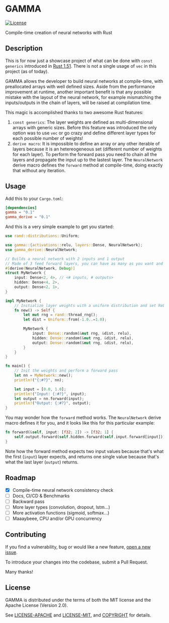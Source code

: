 # GAMMA

[![License](https://camo.githubusercontent.com/47069b7e06b64b608c692a8a7f40bc6915cf629c/68747470733a2f2f696d672e736869656c64732e696f2f62616467652f6c6963656e73652d417061636865322e302532464d49542d626c75652e737667)](https://github.com/c0dearm/gamma/blob/master/COPYRIGHT)

Compile-time creation of neural networks with Rust

## Description

This is for now just a showcase project of what can be done with `const generics` introduced in [Rust 1.51](https://blog.rust-lang.org/2021/03/25/Rust-1.51.0.html). There is not a single usage of `vec` in this project (as of today).

GAMMA allows the developer to build neural networks at compile-time, with preallocated arrays with well defined sizes. Aside from the performance improvement at runtime, another important benefit is that any possible mistake with the layout of the neural network, for example mismatching the inputs/outputs in the chain of layers, will be raised at compilation time.

This magic is accomplished thanks to two awesome Rust features:

1. `const generics`: The layer weights are defined as multi-dimensional arrays with generic sizes. Before this feature was introduced the only option was to use `vec` or go crazy and define different layer types for each possible number of weights!
2. `derive macro`: It is impossible to define an array or any other iterable of layers because it is an hetereogeneous set (different number of weights for each layer). To perform the forward pass you need to chain all the layers and propagate the input up to the lastest layer. The `NeuralNetwork` derive macro defines the `forward` method at compile-time, doing exactly that without any iteration.

## Usage

Add this to your `Cargo.toml`:

```toml
[dependencies]
gamma = "0.1"
gamma_derive = "0.1"
```

And this is a very simple example to get you started:

```rust
use rand::distributions::Uniform;

use gamma::{activations::relu, layers::Dense, NeuralNetwork};
use gamma_derive::NeuralNetwork;

// Builds a neural network with 2 inputs and 1 output
// Made of 3 feed forward layers, you can have as many as you want and with any name
#[derive(NeuralNetwork, Debug)]
struct MyNetwork {
    input: Dense<2, 4>, // <# inputs, # outputs>
    hidden: Dense<4, 2>,
    output: Dense<2, 1>,
}

impl MyNetwork {
    // Initialize layer weights with a uniform distribution and set ReLU as activation function
    fn new() -> Self {
        let mut rng = rand::thread_rng();
        let dist = Uniform::from(-1.0..=1.0);

        MyNetwork {
            input: Dense::random(&mut rng, &dist, relu),
            hidden: Dense::random(&mut rng, &dist, relu),
            output: Dense::random(&mut rng, &dist, relu),
        }
    }
}

fn main() {
    // Init the weights and perform a forward pass
    let nn = MyNetwork::new();
    println!("{:#?}", nn);

    let input = [0.0, 1.0];
    println!("Input: {:#?}", input);
    let output = nn.forward(input);
    println!("Output: {:#?}", output);
}
```

You may wonder how the `forward` method works. The `NeuralNetwork` derive macro defines it for you, and it looks like this for this particular example:

```rust
fn forward(&self, input: [f32; 2]) -> [f32; 1] {
    self.output.forward(self.hidden.forward(self.input.forward[input]))
}
```

Note how the forward method expects two input values because that's what the first (`input`) layer expects, and returns one single value because that's what the last layer (`output`) returns.

## Roadmap

- [x] Compile-time neural network consistency check
- [ ] Docs, CI/CD & Benchmarks
- [ ] Backward pass
- [ ] More layer types (convolution, dropout, lstm...)
- [ ] More activation functions (sigmoid, softmax...)
- [ ] Maaaybeee, CPU and/or GPU concurrency

## Contributing

If you find a vulnerability, bug or would like a new feature, [open a new issue](https://github.com/c0dearm/gamma/issues/new).

To introduce your changes into the codebase, submit a Pull Request.

Many thanks!

## License

GAMMA is distributed under the terms of both the MIT license and the
Apache License (Version 2.0).

See [LICENSE-APACHE](LICENSE-APACHE) and [LICENSE-MIT](LICENSE-MIT), and
[COPYRIGHT](COPYRIGHT) for details.
